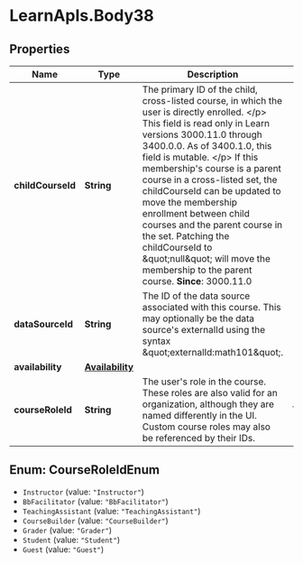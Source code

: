 # LearnApIs.Body38

## Properties
Name | Type | Description | Notes
------------ | ------------- | ------------- | -------------
**childCourseId** | **String** | The primary ID of the child, cross-listed course, in which the user is directly enrolled. &lt;/p&gt; This field is read only in Learn versions 3000.11.0 through 3400.0.0. As of 3400.1.0, this field is mutable.  &lt;/p&gt; If this membership&#x27;s course is a parent course in a cross-listed set, the childCourseId can be updated to move the membership enrollment between child courses and the parent course in  the set.  Patching the childCourseId to \&quot;null\&quot; will move the membership to the parent course.  **Since**: 3000.11.0 | [optional] 
**dataSourceId** | **String** | The ID of the data source associated with this course.  This may optionally be the data source&#x27;s externalId using the syntax \&quot;externalId:math101\&quot;. | [optional] 
**availability** | [**Availability**](Availability.md) |  | [optional] 
**courseRoleId** | **String** | The user&#x27;s role in the course.  These roles are also valid for an organization, although they are named differently in the UI.  Custom course roles may also be referenced by their IDs.   | Type      | Description  | --------- | --------- | | Instructor | Has access to all areas in the Control Panel. This role is generally given to those developing, teaching, or facilitating the class. Instructors may access a course that is unavailable to students. This role is customizable and may have different capabilities from what is documented here. | | BbFacilitator | The facilitator is an instructor like role. Facilitators are restricted versions of an instructor, in that they are able to deliver course instruction and administer all aspects of a pre-constructed course, but are not allowed to modify or alter the course. This role is customizable and may have different capabilities from what is documented here. | | TeachingAssistant | The teaching assistant role is that of a co-teacher. Teaching assistants are able to administer all areas of a course. Their only limitations are those imposed by the instructor or Blackboard administrator at your school. This role is customizable and may have different capabilities from what is documented here. | | CourseBuilder | Manages the course without having access to student grades. This role is customizable and may have different capabilities from what is documented here. | | Grader | Assists the instructor in the creation, management, delivery, and grading of items. This role is customizable and may have different capabilities from what is documented here. | | Student |  | | Guest | Has no access to the Control Panel. Areas within the course are made available to guests, but typically they can only view course materials; they do not have access to tests or assessments, and do not have permission to post on discussion boards. This role&#x27;s behavior is immutable. |  | [optional] 

<a name="CourseRoleIdEnum"></a>
## Enum: CourseRoleIdEnum

* `Instructor` (value: `"Instructor"`)
* `BbFacilitator` (value: `"BbFacilitator"`)
* `TeachingAssistant` (value: `"TeachingAssistant"`)
* `CourseBuilder` (value: `"CourseBuilder"`)
* `Grader` (value: `"Grader"`)
* `Student` (value: `"Student"`)
* `Guest` (value: `"Guest"`)

